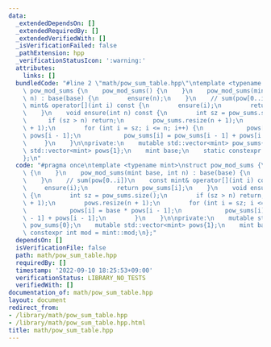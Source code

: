 ```yaml
---
data:
  _extendedDependsOn: []
  _extendedRequiredBy: []
  _extendedVerifiedWith: []
  _isVerificationFailed: false
  _pathExtension: hpp
  _verificationStatusIcon: ':warning:'
  attributes:
    links: []
  bundledCode: "#line 2 \"math/pow_sum_table.hpp\"\ntemplate <typename mint>\nstruct\
    \ pow_mod_sums {\n    pow_mod_sums() {\n    }\n    pow_mod_sums(mint base, int\
    \ n) : base(base) {\n        ensure(n);\n    }\n    // sum(pow[0..i])\n    const\
    \ mint& operator[](int i) const {\n        ensure(i);\n        return pow_sums[i];\n\
    \    }\n    void ensure(int n) const {\n        int sz = pow_sums.size();\n  \
    \      if (sz > n) return;\n        pow_sums.resize(n + 1);\n        pows.resize(n\
    \ + 1);\n        for (int i = sz; i <= n; i++) {\n            pows[i] = base *\
    \ pows[i - 1];\n            pow_sums[i] = pow_sums[i - 1] + pows[i - 1];\n   \
    \     }\n    }\n\nprivate:\n    mutable std::vector<mint> pow_sums{0};\n    mutable\
    \ std::vector<mint> pows{1};\n    mint base;\n    static constexpr int mod = mint::mod;\n\
    };\n"
  code: "#pragma once\ntemplate <typename mint>\nstruct pow_mod_sums {\n    pow_mod_sums()\
    \ {\n    }\n    pow_mod_sums(mint base, int n) : base(base) {\n        ensure(n);\n\
    \    }\n    // sum(pow[0..i])\n    const mint& operator[](int i) const {\n   \
    \     ensure(i);\n        return pow_sums[i];\n    }\n    void ensure(int n) const\
    \ {\n        int sz = pow_sums.size();\n        if (sz > n) return;\n        pow_sums.resize(n\
    \ + 1);\n        pows.resize(n + 1);\n        for (int i = sz; i <= n; i++) {\n\
    \            pows[i] = base * pows[i - 1];\n            pow_sums[i] = pow_sums[i\
    \ - 1] + pows[i - 1];\n        }\n    }\n\nprivate:\n    mutable std::vector<mint>\
    \ pow_sums{0};\n    mutable std::vector<mint> pows{1};\n    mint base;\n    static\
    \ constexpr int mod = mint::mod;\n};"
  dependsOn: []
  isVerificationFile: false
  path: math/pow_sum_table.hpp
  requiredBy: []
  timestamp: '2022-09-10 18:25:53+09:00'
  verificationStatus: LIBRARY_NO_TESTS
  verifiedWith: []
documentation_of: math/pow_sum_table.hpp
layout: document
redirect_from:
- /library/math/pow_sum_table.hpp
- /library/math/pow_sum_table.hpp.html
title: math/pow_sum_table.hpp
---
```

